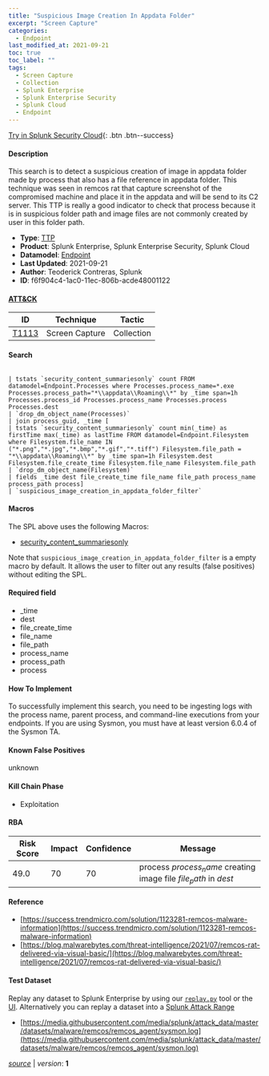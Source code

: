 ```yaml
---
title: "Suspicious Image Creation In Appdata Folder"
excerpt: "Screen Capture"
categories:
  - Endpoint
last_modified_at: 2021-09-21
toc: true
toc_label: ""
tags:
  - Screen Capture
  - Collection
  - Splunk Enterprise
  - Splunk Enterprise Security
  - Splunk Cloud
  - Endpoint
---
```




[Try in Splunk Security Cloud](https://www.splunk.com/en_us/cyber-security.html){: .btn .btn--success}

#### Description

This search is to detect a suspicious creation of image in appdata folder made by process that also has a file reference in appdata folder. This technique was seen in remcos rat that capture screenshot of the compromised machine and place it in the appdata and will be send to its C2 server. This TTP is really a good indicator to check that process because it is in suspicious folder path and image files are not commonly created by user in this folder path.

- **Type**: [TTP](https://github.com/splunk/security_content/wiki/Detection-Analytic-Types)
- **Product**: Splunk Enterprise, Splunk Enterprise Security, Splunk Cloud
- **Datamodel**: [Endpoint](https://docs.splunk.com/Documentation/CIM/latest/User/Endpoint)
- **Last Updated**: 2021-09-21
- **Author**: Teoderick Contreras, Splunk
- **ID**: f6f904c4-1ac0-11ec-806b-acde48001122


#### [ATT&CK](https://attack.mitre.org/)

| ID             | Technique        |  Tactic             |
| -------------- | ---------------- |-------------------- |
| [T1113](https://attack.mitre.org/techniques/T1113/) | Screen Capture | Collection |

#### Search

```

| tstats `security_content_summariesonly` count FROM datamodel=Endpoint.Processes where Processes.process_name=*.exe Processes.process_path="*\\appdata\\Roaming\\*" by _time span=1h Processes.process_id Processes.process_name Processes.process Processes.dest 
| `drop_dm_object_name(Processes)` 
| join process_guid, _time [
| tstats `security_content_summariesonly` count min(_time) as firstTime max(_time) as lastTime FROM datamodel=Endpoint.Filesystem where Filesystem.file_name IN ("*.png","*.jpg","*.bmp","*.gif","*.tiff") Filesystem.file_path = "*\\appdata\\Roaming\\*" by _time span=1h Filesystem.dest Filesystem.file_create_time Filesystem.file_name Filesystem.file_path 
| `drop_dm_object_name(Filesystem)` 
| fields _time dest file_create_time file_name file_path process_name process_path process] 
| `suspicious_image_creation_in_appdata_folder_filter`
```

#### Macros
The SPL above uses the following Macros:
* [security_content_summariesonly](https://github.com/splunk/security_content/blob/develop/macros/security_content_summariesonly.yml)

Note that `suspicious_image_creation_in_appdata_folder_filter` is a empty macro by default. It allows the user to filter out any results (false positives) without editing the SPL.

#### Required field
* _time
* dest
* file_create_time
* file_name
* file_path
* process_name
* process_path
* process


#### How To Implement
To successfully implement this search, you need to be ingesting logs with the process name, parent process, and command-line executions from your endpoints. If you are using Sysmon, you must have at least version 6.0.4 of the Sysmon TA.

#### Known False Positives
unknown

#### Kill Chain Phase
* Exploitation



#### RBA

| Risk Score  | Impact      | Confidence   | Message      |
| ----------- | ----------- |--------------|--------------|
| 49.0 | 70 | 70 | process $process_name$ creating image file $file_path$ in $dest$ |




#### Reference

* [https://success.trendmicro.com/solution/1123281-remcos-malware-information](https://success.trendmicro.com/solution/1123281-remcos-malware-information)
* [https://blog.malwarebytes.com/threat-intelligence/2021/07/remcos-rat-delivered-via-visual-basic/](https://blog.malwarebytes.com/threat-intelligence/2021/07/remcos-rat-delivered-via-visual-basic/)



#### Test Dataset
Replay any dataset to Splunk Enterprise by using our [`replay.py`](https://github.com/splunk/attack_data#using-replaypy) tool or the [UI](https://github.com/splunk/attack_data#using-ui).
Alternatively you can replay a dataset into a [Splunk Attack Range](https://github.com/splunk/attack_range#replay-dumps-into-attack-range-splunk-server)

* [https://media.githubusercontent.com/media/splunk/attack_data/master/datasets/malware/remcos/remcos_agent/sysmon.log](https://media.githubusercontent.com/media/splunk/attack_data/master/datasets/malware/remcos/remcos_agent/sysmon.log)



[*source*](https://github.com/splunk/security_content/tree/develop/detections/endpoint/suspicious_image_creation_in_appdata_folder.yml) \| *version*: **1**